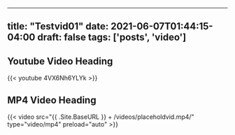 
---
title: "Testvid01"
date: 2021-06-07T01:44:15-04:00
draft: false
tags: ['posts', 'video']
---

## Youtube Video Heading
{{< youtube 4VX6Nh6YLYk >}}



## MP4 Video Heading
 {{< video  src="{{ .Site.BaseURL }}  + /videos/placeholdvid.mp4/" type="video/mp4" preload="auto" >}}


